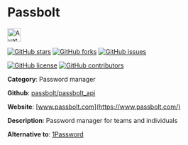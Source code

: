 
# Passbolt 

<a href="https://www.passbolt.com/"><img src="https://icons.duckduckgo.com/ip3/www.passbolt.com.ico" alt="Avatar" width="30" height="30" /></a>

[![GitHub stars](https://img.shields.io/github/stars/passbolt/passbolt_api.svg?style=social&label=Star&maxAge=2592000)](https://GitHub.com/passbolt/passbolt_api/stargazers/) [![GitHub forks](https://img.shields.io/github/forks/passbolt/passbolt_api.svg?style=social&label=Fork&maxAge=2592000)](https://GitHub.com/passbolt/passbolt_api/network/) [![GitHub issues](https://img.shields.io/github/issues/passbolt/passbolt_api.svg)](https://GitHub.com/Npassbolt/passbolt_api/issues/)

[![GitHub license](https://img.shields.io/github/license/passbolt/passbolt_api.svg)](https://github.com/passbolt/passbolt_api/blob/master/LICENSE) [![GitHub contributors](https://img.shields.io/github/contributors/passbolt/passbolt_api.svg)](https://GitHub.com/passbolt/passbolt_api/graphs/contributors/) 

**Category**: Password manager

**Github**: [passbolt/passbolt_api](https://github.com/passbolt/passbolt_api)

**Website**: [www.passbolt.com](https://www.passbolt.com/)

**Description**:
Password manager for teams and individuals

**Alternative to**: [1Password](https://1password.com/)

